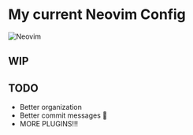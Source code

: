 # My current Neovim Config

![Neovim](./assets/neovim.png)

## WIP

## TODO

- Better organization
- Better commit messages 🤣
- MORE PLUGINS!!!
